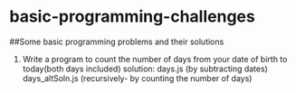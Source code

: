 # basic-programming-challenges

##Some basic programming problems and their solutions
1) Write a program to count the number of days from your date of birth to today(both days included)
solution: days.js (by subtracting dates) days_altSoln.js (recursively- by counting the number of days)
